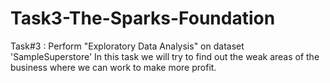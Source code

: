 # Task3-The-Sparks-Foundation
Task#3 : Perform "Exploratory Data Analysis" on dataset 'SampleSuperstore' In this task we will try to find out the weak areas of the business where we can work to make more profit.
